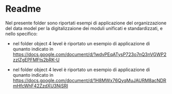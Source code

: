 # Readme

Nel presente folder sono riportati esempi di applicazione del organizzazione del data model per la digitalizzaione dei 
moduli unificati e standardizzati, e nello specifico:

- nel folder object 4 level è riportato un esempio di applicazione di qunanto indicato in https://docs.google.com/document/d/1wdvPEqATysP723o7nQ3nVGWP2zzlZgEPFMFts2bRK-U

- nel folder object 4 level è riportato un esempio di applicazione di qunanto indicato in https://docs.google.com/document/d/1H8MWx76QyqMuJAURM8acNDRmHfcWhF42ZzdXU3NjSRI